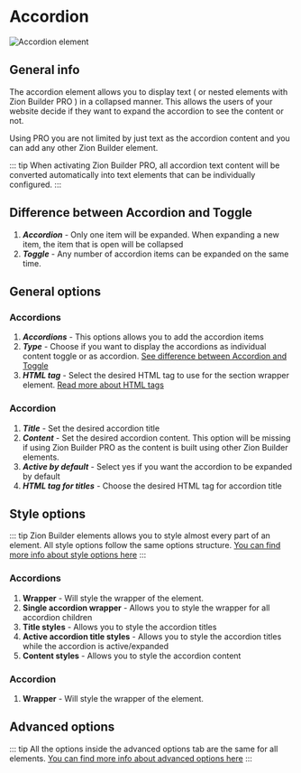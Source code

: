 # Accordion

![Accordion element](/assets/images/elements/accordion.jpg)

## General info

The accordion element allows you to display text ( or nested elements with Zion Builder PRO ) in a collapsed manner. This allows the users of your website decide if they want to expand the accordion to see the content or not.

Using PRO you are not limited by just text as the accordion content and you can add any other Zion Builder element.

::: tip
When activating Zion Builder PRO, all accordion text content will be converted automatically into text elements that can be individually configured.
:::

## Difference between Accordion and Toggle

1. ***Accordion*** - Only one item will be expanded. When expanding a new item, the item that is open will be collapsed
1. ***Toggle*** - Any number of accordion items can be expanded on the same time.

## General options

### Accordions

1. ***Accordions*** - This options allows you to add the accordion items
2. ***Type*** - Choose if you want to display the accordions as individual content toggle or as accordion. [See difference between Accordion and Toggle](#difference-between-accordion-and-toggle)
3. ***HTML tag*** - Select the desired HTML tag to use for the section wrapper element. [Read more about HTML tags](/features/html-tag)

### Accordion

1. ***Title*** - Set the desired accordion title
2. ***Content*** <Badge type="tip" text="Free Plugin" /> - Set the desired accordion content. This option will be missing if using Zion Builder PRO as the content is built using other Zion Builder elements.
3. ***Active by default*** - Select yes if you want the accordion to be expanded by default
4. ***HTML tag for titles*** - Choose the desired HTML tag for accordion title

## Style options

::: tip
Zion Builder elements allows you to style almost every part of an element. All style options follow the same options structure. [You can find more info about style options here](/features/element-styles)
:::

### Accordions

1. **Wrapper** - Will style the wrapper of the element.
2. **Single accordion wrapper** - Allows you to style the wrapper for all accordion children
3. **Title styles** - Allows you to style the accordion titles
4. **Active accordion title styles** - Allows you to style the accordion titles while the accordion is active/expanded
5. **Content styles** - Allows you to style the accordion content

### Accordion

1. **Wrapper** - Will style the wrapper of the element.

## Advanced options

::: tip
All the options inside the advanced options tab are the same for all elements. [You can find more info about advanced options here](/features/advanced-options)
:::
